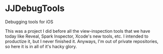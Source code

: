 # JJDebugTools
Debugging tools for iOS

This was a project I did before all the view-inspection tools that we have today like Reveal, Spark Inspector, Xcode's new tools, etc.
I intended to productize it, but I never finished it. Anyways, I'm out of private repositories, so here it is in all of it's hacky glory.
